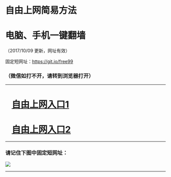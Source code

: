 ﻿# 自由上网简易方法

# 电脑、手机一键翻墙

（2017/10/09 更新，网址有效）

固定短网址：https://git.io/free99

### （微信如打不开，请转到浏览器打开）


***





# &nbsp;&nbsp; <a href="http://ft43118641.fwq-tz-1001.info/fwqtz01.html?t=100900113697 " target="_blank">自由上网入口1</a>
# &nbsp;&nbsp; <a href="http://ft1483420320.fwq-tz-1002.info/fwqtz02.html?t=100900113997 " target="_blank">自由上网入口2</a>
***

### 请记住下图中固定短网址：

<img src="https://s3-us-west-2.amazonaws.com/fwq-1001/yjfq-20170905okok.png" /> 


***

